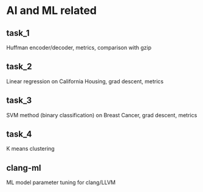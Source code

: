 # AI and ML related

## task_1
Huffman encoder/decoder, metrics, comparison with gzip

## task_2
Linear regression on California Housing, grad descent, metrics

## task_3
SVM method (binary classification) on Breast Cancer, grad descent, metrics

## task_4
K means clustering

## clang-ml
ML model parameter tuning for clang/LLVM

